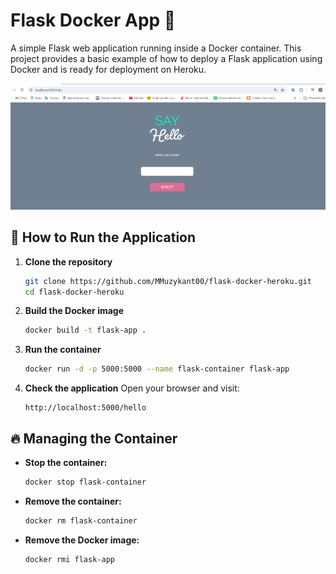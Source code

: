 # Flask Docker App 🚀

A simple Flask web application running inside a Docker container. This project provides a basic example of how to deploy a Flask application using Docker and is ready for deployment on Heroku.

![Demo GIF](gif/Presentation.gif)

## 📌 How to Run the Application

1. **Clone the repository**
   ```sh
   git clone https://github.com/MMuzykant00/flask-docker-heroku.git
   cd flask-docker-heroku
   ```

2. **Build the Docker image**
   ```sh
   docker build -t flask-app .
   ```

3. **Run the container**
   ```sh
   docker run -d -p 5000:5000 --name flask-container flask-app
   ```

4. **Check the application**
   Open your browser and visit:
   ```
   http://localhost:5000/hello
   ```

## 🔥 Managing the Container
- **Stop the container:**
  ```sh
  docker stop flask-container
  ```
- **Remove the container:**
  ```sh
  docker rm flask-container
  ```
- **Remove the Docker image:**
  ```sh
  docker rmi flask-app
  ```


